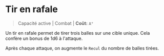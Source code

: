 # Tir en rafale

> Capacité active | Combat |
> **Coût:** `A°`

Un tir en rafale permet de tirer trois balles sur une cible unique. Cela confère un bonus de 1d6 à l'attaque.

Après chaque attaque, on augmente le `Recul` du nombre de balles tirées.
